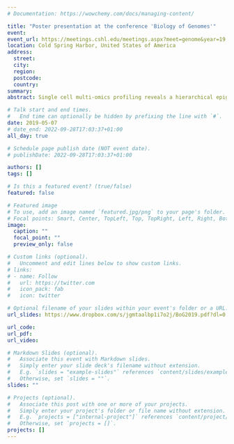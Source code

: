 ```yaml
---
# Documentation: https://wowchemy.com/docs/managing-content/

title: "Poster presentation at the conference 'Biology of Genomes'"
event:
event_url: https://meetings.cshl.edu/meetings.aspx?meet=genome&year=19
location: Cold Spring Harbor, United States of America
address:
  street:
  city:
  region:
  postcode:
  country:
summary:
abstract: Single cell multi-omics profiling reveals a hierarchical epigenetic landscape during mammalian germ layer specification

# Talk start and end times.
#   End time can optionally be hidden by prefixing the line with `#`.
date: 2019-05-07
# date_end: 2022-09-28T17:03:37+01:00
all_day: true

# Schedule page publish date (NOT event date).
# publishDate: 2022-09-28T17:03:37+01:00

authors: []
tags: []

# Is this a featured event? (true/false)
featured: false

# Featured image
# To use, add an image named `featured.jpg/png` to your page's folder. 
# Focal points: Smart, Center, TopLeft, Top, TopRight, Left, Right, BottomLeft, Bottom, BottomRight.
image:
  caption: ""
  focal_point: ""
  preview_only: false

# Custom links (optional).
#   Uncomment and edit lines below to show custom links.
# links:
# - name: Follow
#   url: https://twitter.com
#   icon_pack: fab
#   icon: twitter

# Optional filename of your slides within your event's folder or a URL.
url_slides: https://www.dropbox.com/s/jgmtaalbp1i7o2j/BoG2019.pdf?dl=0

url_code:
url_pdf:
url_video:

# Markdown Slides (optional).
#   Associate this event with Markdown slides.
#   Simply enter your slide deck's filename without extension.
#   E.g. `slides = "example-slides"` references `content/slides/example-slides.md`.
#   Otherwise, set `slides = ""`.
slides: ""

# Projects (optional).
#   Associate this post with one or more of your projects.
#   Simply enter your project's folder or file name without extension.
#   E.g. `projects = ["internal-project"]` references `content/project/deep-learning/index.md`.
#   Otherwise, set `projects = []`.
projects: []
---
```

